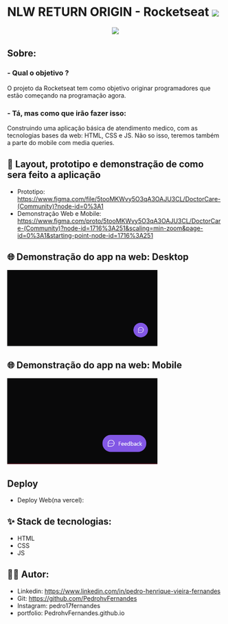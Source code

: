# NLW RETURN ORIGIN - Rocketseat <img  align='center' width='100px' src='https://yt3.ggpht.com/ytc/AKedOLQkXnYChXAHOeBQLzwhk1_BHYgUXs6ITQOakoeNoQ=s176-c-k-c0x00ffffff-no-rj'/>

<p align='center'>
<img src='https://github.com/PedrohvFernandes/nlw-return-impulse-feedback-widget/blob/master/screenshots/astronautaCodeNLWReturn.png'/>
</p>

## Sobre:
### - Qual o objetivo ?
O projeto da Rocketseat tem como objetivo originar programadores que estão começando na programação agora.
### - Tá, mas como que irão fazer isso:
Construindo uma aplicação básica de atendimento medico, com as tecnologias bases da web: HTML, CSS e JS. Não so isso, teremos também a parte do mobile com media queries.

## 🔖 Layout, prototipo e demonstração de como sera feito a aplicação
- Prototipo: https://www.figma.com/file/5tooMKWvy5O3qA3OAJU3CL/DoctorCare-(Community)?node-id=0%3A1
- Demonstração Web e Mobile: https://www.figma.com/proto/5tooMKWvy5O3qA3OAJU3CL/DoctorCare-(Community)?node-id=1716%3A251&scaling=min-zoom&page-id=0%3A1&starting-point-node-id=1716%3A251

## 🌐 Demonstração do app na web: Desktop
<img width='350' src='https://github.com/PedrohvFernandes/nlw-return-inpulse-web/blob/master/screenshot/Screen1.png'/>

## 🌐 Demonstração do app na web: Mobile
<img width='350' src='https://github.com/PedrohvFernandes/nlw-return-inpulse-web/blob/master/screenshot/Screen2.png'/>

## Deploy
- Deploy Web(na vercel): 

## ✨ Stack de tecnologias:
- HTML
- CSS
- JS

## 👨‍💻 Autor:
- Linkedin: https://www.linkedin.com/in/pedro-henrique-vieira-fernandes
- Git: https://github.com/PedrohvFernandes
- Instagram: pedro17fernandes
- portfolio: PedrohvFernandes.github.io
